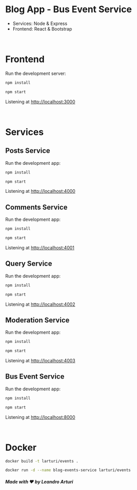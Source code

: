 # Blog App - Bus Event Service

- Services: Node & Express
- Frontend: React & Bootstrap

<br />

# Frontend

Run the development server:

```bash
npm install

npm start
```

Listening at <http://localhost:3000>

<br />

# Services

## Posts Service

Run the development app:

```bash
npm install

npm start
```

Listening at <http://localhost:4000>

## Comments Service

Run the development app:

```bash
npm install

npm start
```

Listening at <http://localhost:4001>

## Query Service

Run the development app:

```bash
npm install

npm start
```

Listening at <http://localhost:4002>

## Moderation Service

Run the development app:

```bash
npm install

npm start
```

Listening at <http://localhost:4003>

## Bus Event Service

Run the development app:

```bash
npm install

npm start
```

Listening at <http://localhost:8000>

<br />

# Docker

```bash
docker build -t larturi/events .

docker run -d --name blog-events-service larturi/events   
```

##### Made with ❤️ by Leandro Arturi
